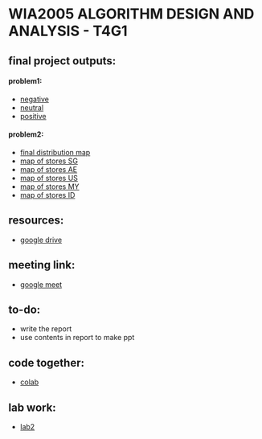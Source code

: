 # WIA2005 ALGORITHM DESIGN AND ANALYSIS - T4G1

## final project outputs:
#### problem1:
- [negative](/problem_1/NEGATIVE.html)
- [neutral](/problem_1/NEUTRAL.html)
- [positive](/problem_1/POSITIVE.html)

#### problem2:
- [final distribution map](/problem_2/final_mapping.html)
- [map of stores SG](/problem_2/map_of_stores_SG.html)
- [map of stores AE](/problem_2/map_of_stores_AE.html)
- [map of stores US](/problem_2/map_of_stores_US.html)
- [map of stores MY](/problem_2/map_of_stores_MY.html)
- [map of stores ID](/problem_2/map_of_stores_ID.html)
## resources:
- [google drive](https://drive.google.com/drive/folders/1Wb_lUsZHBdGO2h6L72gBYCWNOrgakbk_?usp=sharing)

## meeting link:
- [google meet](https://meet.google.com/jbq-gcgh-ubd)

## to-do:
- write the report
- use contents in report to make ppt

## code together:
- [colab](https://drive.google.com/file/d/1Mp1SMaiZW-eLYV8FvH4BO5tkufNXqUIq/view?usp=sharing)

## lab work:
- [lab2](/lab2.html)
